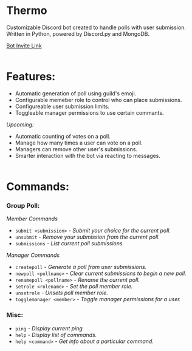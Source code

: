 # Thermo
Customizable Discord bot created to handle polls with user submission. Written in Python, powered by D<span>iscord.py<span> and MongoDB.

[Bot Invite Link](https://discord.com/api/oauth2/authorize?client_id=843879097050726430&permissions=268435456&scope=bot)
<br><br>

# Features:
- Automatic generation of poll using guild's emoji.
- Configurable memeber role to control who can place submissions.
- Configureable user submission limits.
- Toggleable manager permissions to use certain commants.

*Upcoming:*
- Automatic counting of votes on a poll.
- Manage how many times a user can vote on a poll.
- Managers can remove other user's submissions.
- Smarter interaction with the bot via reacting to messages.
<br><br>

# Commands:
### **Group Poll:**
*Member Commands*
- `submit <submission>` - *Submit your choice for the current poll.*
- `unsubmit` - *Remove your submission from the current poll.*
- `submissions` - *List current poll submissions.*

*Manager Commands*
- `createpoll` - *Generate a poll from user submissions.*
- `newpoll <pollname>` - *Clear current submissions to begin a new poll.*
- `renamepoll <pollname>` - *Rename the current poll.*
- `setrole <rolename>` - *Set the poll member role.*
- `unsetrole` - *Unsets poll member role.*
- `togglemanager <member>` - *Toggle manager permissions for a user.*

### **Misc:**
- `ping` - *Display current ping.*
- `help` - *Display list of commands.*
- `help <command>` - *Get info about a particular command.*
<br><br>
